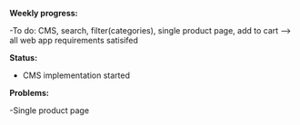 **Weekly progress:**

-To do: CMS, search, filter(categories), single product page, add to cart --> all web app requirements satisifed


**Status:**

- CMS implementation started


**Problems:**

-Single product page
